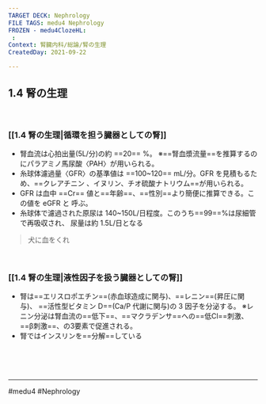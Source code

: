 ```yaml
---
TARGET DECK: Nephrology
FILE TAGS: medu4 Nephrology
FROZEN - medu4ClozeHL:
 : 
Context: 腎臓内科/総論/腎の生理
CreatedDay: 2021-09-22

---
```


## 1.4 腎の生理

<br>

### [[1.4 腎の生理|循環を担う臓器としての腎]]
* 腎血流は心拍出量(5L/分)の約 ==20== %。
 ※==腎血漿流量==を推算するのにパラアミノ馬尿酸〈PAH〉が用いられる。
 * 糸球体濾過量〈GFR〉の基準値は ==100~120== mL/分。GFR を見積もるため、==クレアチニン 、イヌリン、チオ硫酸ナトリウム==が用いられる。
* GFR は血中 ==Cr== 値と==年齢==、==性別==より簡便に推算できる。この値を eGFR と 呼ぶ。
* 糸球体で濾過された原尿は 140~150L/日程度。このうち==99==%は尿細管で再吸収され、 尿量は約 1.5L/日となる
>犬に血をくれ
<!--ID: 1633959574166-->


<br>

### [[1.4 腎の生理|液性因子を扱う臓器としての腎]]
* 腎は==エリスロポエチン==(赤血球造成に関与)、==レニン==(昇圧に関与)、 ==活性型ビタミン D==(Ca/P 代謝に関与)の 3 因子を分泌する。
※レニン分泌は腎血流の==低下==、==マクラデンサ==への==低Cl==刺激、==β刺激==、の3要素で促進される。
* 腎ではインスリンを==分解==している
<!--ID: 1633959574173-->





<br><br><br>

---
#medu4 #Nephrology  
